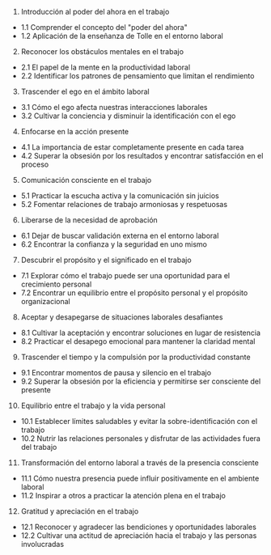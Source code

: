 1. Introducción al poder del ahora en el trabajo
- 1.1 Comprender el concepto del "poder del ahora"
- 1.2 Aplicación de la enseñanza de Tolle en el entorno laboral

2. Reconocer los obstáculos mentales en el trabajo
- 2.1 El papel de la mente en la productividad laboral
- 2.2 Identificar los patrones de pensamiento que limitan el rendimiento

3. Trascender el ego en el ámbito laboral
- 3.1 Cómo el ego afecta nuestras interacciones laborales
- 3.2 Cultivar la conciencia y disminuir la identificación con el ego

4. Enfocarse en la acción presente
- 4.1 La importancia de estar completamente presente en cada tarea
- 4.2 Superar la obsesión por los resultados y encontrar satisfacción en el proceso

5. Comunicación consciente en el trabajo
- 5.1 Practicar la escucha activa y la comunicación sin juicios
- 5.2 Fomentar relaciones de trabajo armoniosas y respetuosas

6. Liberarse de la necesidad de aprobación
- 6.1 Dejar de buscar validación externa en el entorno laboral
- 6.2 Encontrar la confianza y la seguridad en uno mismo

7. Descubrir el propósito y el significado en el trabajo
- 7.1 Explorar cómo el trabajo puede ser una oportunidad para el crecimiento personal
- 7.2 Encontrar un equilibrio entre el propósito personal y el propósito organizacional

8. Aceptar y desapegarse de situaciones laborales desafiantes
- 8.1 Cultivar la aceptación y encontrar soluciones en lugar de resistencia
- 8.2 Practicar el desapego emocional para mantener la claridad mental

9. Trascender el tiempo y la compulsión por la productividad constante
- 9.1 Encontrar momentos de pausa y silencio en el trabajo
- 9.2 Superar la obsesión por la eficiencia y permitirse ser consciente del presente

10. Equilibrio entre el trabajo y la vida personal
-  10.1 Establecer límites saludables y evitar la sobre-identificación con el trabajo
-  10.2 Nutrir las relaciones personales y disfrutar de las actividades fuera del trabajo

11. Transformación del entorno laboral a través de la presencia consciente
-  11.1 Cómo nuestra presencia puede influir positivamente en el ambiente laboral
-  11.2 Inspirar a otros a practicar la atención plena en el trabajo

12. Gratitud y apreciación en el trabajo
-  12.1 Reconocer y agradecer las bendiciones y oportunidades laborales
-  12.2 Cultivar una actitud de apreciación hacia el trabajo y las personas involucradas
